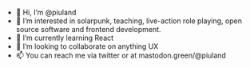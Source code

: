 - 👋 Hi, I’m @piuland
- 👀 I’m interested in solarpunk, teaching, live-action role playing, open source software and frontend development.
- 🌱 I’m currently learning React
- 💞️ I’m looking to collaborate on anything UX
- 📫 You can reach me via twitter or at mastodon.green/@piuland 

<!---
piuland/piuland is a ✨ special ✨ repository because its `README.md` (this file) appears on your GitHub profile.
You can click the Preview link to take a look at your changes.
--->

